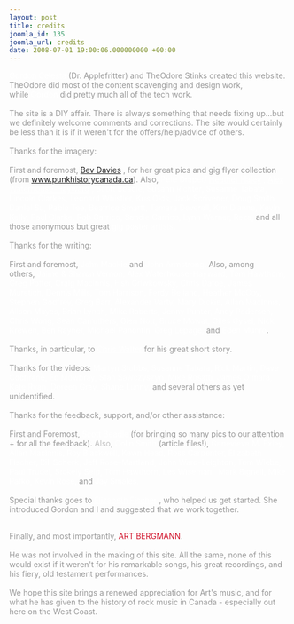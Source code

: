 ```yaml
---
layout: post
title: credits
joomla_id: 135
joomla_url: credits
date: 2008-07-01 19:00:06.000000000 +00:00
---
```

<span style="color: #ffffff" class="Apple-style-span"><span style="color: #999999"><span style="color: #c0c0c0" class="Apple-style-span"><span style="color: #ffffff">Gordon Celesta </span><span><span style="color: #999999" class="Apple-style-span">(Dr. Applefritter)</span></span><span style="color: #ffffff"> </span><span><span style="color: #999999" class="Apple-style-span">and</span></span><span style="color: #ffffff"> </span><span><span style="color: #999999" class="Apple-style-span">TheOdore Stinks created this website.</span><span style="color: #ffffff" class="Apple-style-span"> <span style="color: #999999">TheOdore</span></span></span><span style="color: #999999" class="Apple-style-span"> </span><span style="color: #999999">did most of the content scavenging and design work, while&nbsp;<span style="color: #c0c0c0" class="Apple-style-span"><span style="color: #ffffff">Gordon</span></span><span style="color: #c0c0c0" class="Apple-style-span">&nbsp;<span style="color: #999999">did pretty much all of the tech work</span></span>.<br />
<br />
</span></span></span></span><span style="color: #999999" class="Apple-style-span"><span><span class="Apple-style-span">The site is a DIY affair. There is always something that needs fixing up...but we definitely welcome comments and corrections. The site would certainly be less than it is if it weren't for the offers/help/advice of others.</span></span></span><span style="color: #999999"><br />
</span><span style="color: #ffffff" class="Apple-style-span"><span style="color: #999999"><span style="color: #c0c0c0" class="Apple-style-span"><span style="color: #999999"><br />
Thanks for the imagery: </span><br />
<br />
<span><span style="color: #999999" class="Apple-style-span">First and foremost,</span></span><span style="color: #ffffff">&nbsp;<a href="http://www.bevdavies.com/" target="_self">Bev Davies</a> </span><span><span style="color: #999999" class="Apple-style-span">, for her great pics and gig flyer collection (from <a href="http://www.punkhistorycanada.ca" style="color: #ffffff" target="_self">www.punkhistorycanada.ca</a>). Also, </span></span><span style="color: #ffffff">Pete Draper/ <a href="http://www.heatherhaley.com" style="color: #ffffff" target="_self">Heather Haley</a>&nbsp;, <a href="http://www.alexwaterhousehayward.com" style="color: #ffffff" target="_self">Alex Waterhouse-Hayward</a> , Scott Beadle, Susann Richter, Susanne Tabata, Lincoln Clarkes, Leonard Whistler, Kris Olds, Jack Scrivener, Doug Smith, Daniel Su, Pablo Tee, Beatrice Smartt, Tamara Deverell, Kim Dianne, Kevin Kelly, Paul Clarke, Rob Carrico, Sandie Carrico, Lynn Werner, Reza,</span> <span style="color: #999999">and all those anonymous but great&nbsp;</span><span style="color: #ffffff">gig poster artists.</span><br />
<br />
<span style="color: #999999">Thanks for the writing: <br />
<br />
First and foremost,</span><span style="color: #ffffff"> John Mackie <span style="color: #999999">and</span> John Armstrong.&nbsp;<span style="color: #999999">Also, among others,</span>&nbsp;Jaime &amp; Sharon Vernon, Alex Waterhouse-Hayward, Tom Hawthorn, Greg Potter, Craig MacInnis, Fish Griwkowsky, Chris Dafoe, James Muretich, Dennis Mills, Tom Harrison, Ferdy Belland, Heather McCoy, Stephen Godfrey, Greg Barr, Alexander Varty, Mary Dickie, Allan MacInnis, Alison Mayes, Brian Lynch, Mike Roberts, Jenny Punter, Andy Pedersen, Chris Wong, Sean Carruthers, Glen Nott, Bruce Mowat, Giles Gysel, Nick Krewen, Ben Rayner, Michael Panontin, Greg Lepage,&nbsp;<span style="color: #999999">and</span>&nbsp;Eden Munro</span><span style="color: #999999">.</span><br />
<br />
<span style="color: #999999">Thanks, in particular, to</span> <a href="http://profile.myspace.com/index.cfm?fuseaction=user.viewprofile&amp;friendid=165934438" style="color: #ffffff" target="_self">Chris Walter</a> <span style="color: #999999">for his great short story.<br />
<br />
Thanks for the videos: <span style="color: #ffffff">Martyn Stubbs, Susanne Tabata, Rick Martin, Dave Cochrane, Ed Mowbray, Stan Sawczyszyn, Mike Rosatti, James O'mara, Kate Ryan, Doreen Gray, Shane Lunny, <span style="color: #999999">and several others as yet unidentified.</span></span><br />
<br />
</span></span></span></span><span style="color: #ffffff" class="Apple-style-span"><span style="color: #999999"><span style="color: #c0c0c0" class="Apple-style-span"><span style="color: #999999">Thanks for the feedback, support, and/or other assistance:<br />
<br />
<span>First and Foremost,&nbsp;</span><a href="http://www.myspace.com/skitzoid23" style="color: #ffffff" target="_self">Scott Beadle</a>  <span style="color: #999999">(for bringing so many pics to our attention + for all the feedback). </span></span><span>Also,</span><span style="color: #ffffff"> Colin Smith <span style="color: #999999">(article files!)</span><span style="color: #999999" class="Apple-style-span">,</span> Genevieve M. Exley, Allan MacInnis, Roy Blackwell, Kevin Head, Ross Carpenter, Elizabeth Fischer, Bill Scherk, Jeff Rose-Martland, John Ward-Leighton, Tom Wiebe, Paul Trudel, Stokely Seip, Tom Hawthorn, Les Wiseman,&nbsp; <span style="color: #999999"><span style="color: #ffffff">Mark Bignell, Mike Patko,</span></span> Kevin Rose, <span style="color: #999999">and</span> Jay Smales.</span></span></span></span><span style="color: #ffffff" class="Apple-style-span"><span style="color: #999999"><span style="color: #c0c0c0" class="Apple-style-span"><br />
<br />
<span style="color: #999999">Special thanks goes to <a href="http://www.darkblueworld.ca/" style="color: #ffffff" target="_self">Elizabeth Fischer</a> , who helped us get started. She introduced Gordon and I and suggested that we work together. <br />
</span></span></span></span>
<div>
<span style="color: #999999" class="Apple-style-span"><span><span class="Apple-style-span"><br />
</span></span></span>
</div>
<div>
<span style="color: #ffffff" class="Apple-style-span"><span style="color: #999999"><span style="color: #c0c0c0" class="Apple-style-span"><span style="color: #999999">Finally, and most importantly,</span>&nbsp;<span style="color: #d11129" class="Apple-style-span"><span class="Apple-style-span">ART BERGMANN</span></span>.<br />
<br />
<span style="color: #999999">He was not involved in the making of this site. All the same, none of this would exist if it weren't for his remarkable songs, his great recordings, and his fiery, old testament performances.<br />
<br />
We hope this site brings a renewed appreciation for Art's music, and for what he has given to the history of rock music in Canada - especially out here on the West Coast.</span></span></span></span>
</div>
